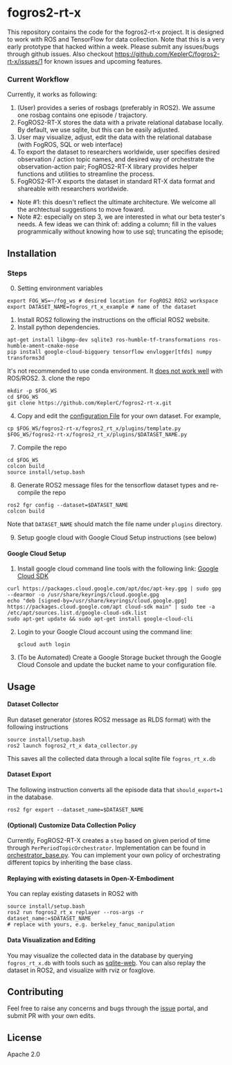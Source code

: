 
# fogros2-rt-x

This repository contains the code for the fogros2-rt-x project. It is designed to work with ROS and TensorFlow for data collection. Note that this is a very early prototype that hacked within a week. Please submit any issues/bugs through github issues. Also checkout https://github.com/KeplerC/fogros2-rt-x/issues/1 for known issues and upcoming features. 

### Current Workflow 
Currently, it works as following:
1. (User) provides a series of rosbags (preferably in ROS2). We assume one rosbag contains one episode / trajactory. 
2. FogROS2-RT-X stores the data with a private relational database locally. By default, we use sqlite, but this can be easily adjusted. 
3. User may visualize, adjust, edit the data with the relational database (with FogROS, SQL or web interface)
4. To export the dataset to researchers worldwide, user specifies desired observation / action topic names, and desired way of orchestrate the 
 observation-action pair; FogROS2-RT-X library provides helper functions and utilities to streamline the process. 
5. FogROS2-RT-X exports the dataset in standard RT-X data format and shareable with researchers worldwide. 

* Note #1: this doesn't reflect the ultimate architecture. We welcome all the archtectual suggestions to move foward. 
* Note #2: especially on step 3, we are interested in what our beta tester's needs. A few ideas we can think of: adding a column; fill in the values programmically without knowing how to use sql; truncating the episode; 

## Installation 
### Steps
0. Setting environment variables
```
export FOG_WS=~/fog_ws # desired location for FogROS2 ROS2 workspace
export DATASET_NAME=fogros_rt_x_example # name of the dataset
```
1. Install ROS2 following the instructions on the official ROS2 website.
2. Install python dependencies.
```
apt-get install libgmp-dev sqlite3 ros-humble-tf-transformations ros-humble-ament-cmake-nose
pip install google-cloud-bigquery tensorflow envlogger[tfds] numpy transforms3d
```
It's not recommended to use conda environment. It [does not work well](https://docs.ros.org/en/foxy/How-To-Guides/Using-Python-Packages.html) with ROS/ROS2.
3. clone the repo
```
mkdir -p $FOG_WS
cd $FOG_WS
git clone https://github.com/KeplerC/fogros2-rt-x.git
```
4. Copy and edit the [configuration File](./fogros2-rt-x/fogros2_rt_x/plugins/$DATASET_NAME.py) for your own dataset.
For example,
```
cp $FOG_WS/fogros2-rt-x/fogros2_rt_x/plugins/template.py $FOG_WS/fogros2-rt-x/fogros2_rt_x/plugins/$DATASET_NAME.py 
```

7. Compile the repo
```
cd $FOG_WS
colcon build
source install/setup.bash
```

8. Generate ROS2 message files for the tensorflow dataset types and re-compile the repo
```
ros2 fgr config --dataset=$DATASET_NAME
colcon build
```
Note that `DATASET_NAME` should match the file name under `plugins` directory. 

9. Setup google cloud with Google Cloud Setup instructions (see below)

#### Google Cloud Setup

1. Install google cloud command line tools with the following link: [Google Cloud SDK](https://cloud.google.com/sdk/docs/install#deb)
```
curl https://packages.cloud.google.com/apt/doc/apt-key.gpg | sudo gpg --dearmor -o /usr/share/keyrings/cloud.google.gpg
echo "deb [signed-by=/usr/share/keyrings/cloud.google.gpg] https://packages.cloud.google.com/apt cloud-sdk main" | sudo tee -a /etc/apt/sources.list.d/google-cloud-sdk.list
sudo apt-get update && sudo apt-get install google-cloud-cli
```
2. Login to your Google Cloud account using the command line:
    ```
    gcloud auth login
    ```
3. (To be Automated) Create a Google Storage bucket through the Google Cloud Console and update the bucket name to your configuration file.

## Usage 
#### Dataset Collector
Run dataset generator (stores ROS2 message as RLDS format) with the following instructions
```
source install/setup.bash
ros2 launch fogros2_rt_x data_collector.py
```
This saves all the collected data through a local sqlite file `fogros_rt_x.db`

#### Dataset Export
The following instruction converts all the episode data that `should_export=1` in the database. 
```
ros2 fgr export --dataset_name=$DATASET_NAME
```

#### (Optional) Customize Data Collection Policy
Currently, FogROS2-RT-X creates a `step` based on given period of time through `PerPeriodTopicOrchestrator`. 
Implementation can be found in [orchestrator_base.py](./fogros2-rt-x/fogros2_rt_x/plugins/orchestrator_base.py). 
You can implement your own policy of orchestrating different topics by inheriting the base class. 

#### Replaying with existing datasets in Open-X-Embodiment
You can replay existing datasets in ROS2 with 
```
source install/setup.bash
ros2 run fogros2_rt_x replayer --ros-args -r dataset_name:=$DATASET_NAME 
# replace with yours, e.g. berkeley_fanuc_manipulation
```

#### Data Visualization and Editing 
You may visualize the collected data in the database by querying `fogros_rt_x.db` with tools such as [sqlite-web](https://github.com/coleifer/sqlite-web). You can also replay the dataset in ROS2, and visualize with rviz or foxglove. 


## Contributing

Feel free to raise any concerns and bugs through the [issue](https://github.com/KeplerC/fogros2-rt-x/issues) portal, and submit PR with your own edits. 

## License

Apache 2.0
